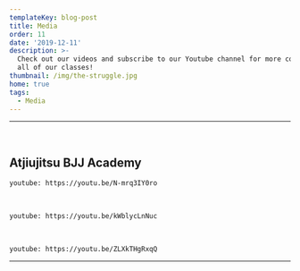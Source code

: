 ```yaml
---
templateKey: blog-post
title: Media
order: 11
date: '2019-12-11'
description: >-
  Check out our videos and subscribe to our Youtube channel for more content on
  all of our classes!
thumbnail: /img/the-struggle.jpg
home: true
tags:
  - Media
---
```


---

<br>

## Atjiujitsu BJJ Academy

`youtube: https://youtu.be/N-mrq3IY0ro`

<br>

`youtube: https://youtu.be/kWblycLnNuc`

<br>

`youtube: https://youtu.be/ZLXkTHgRxqQ`

---
